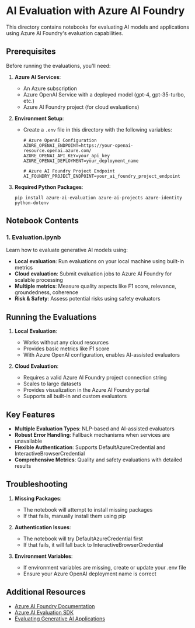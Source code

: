 # AI Evaluation with Azure AI Foundry

This directory contains notebooks for evaluating AI models and applications using Azure AI Foundry's evaluation capabilities.

## Prerequisites

Before running the evaluations, you'll need:

1. **Azure AI Services**:
   - An Azure subscription
   - Azure OpenAI Service with a deployed model (gpt-4, gpt-35-turbo, etc.)
   - Azure AI Foundry project (for cloud evaluations)

2. **Environment Setup**:
   - Create a `.env` file in this directory with the following variables:
     ```
     # Azure OpenAI Configuration
     AZURE_OPENAI_ENDPOINT=https://your-openai-resource.openai.azure.com/
     AZURE_OPENAI_API_KEY=your_api_key
     AZURE_OPENAI_DEPLOYMENT=your_deployment_name

     # Azure AI Foundry Project Endpoint
     AI_FOUNDRY_PROJECT_ENDPOINT=your_ai_foundry_project_endpoint
     ```

3. **Required Python Packages**:
   ```
   pip install azure-ai-evaluation azure-ai-projects azure-identity python-dotenv
   ```

## Notebook Contents

### 1. Evaluation.ipynb

Learn how to evaluate generative AI models using:

- **Local evaluation**: Run evaluations on your local machine using built-in metrics
- **Cloud evaluation**: Submit evaluation jobs to Azure AI Foundry for scalable processing
- **Multiple metrics**: Measure quality aspects like F1 score, relevance, groundedness, coherence
- **Risk & Safety**: Assess potential risks using safety evaluators

## Running the Evaluations

1. **Local Evaluation**:
   - Works without any cloud resources
   - Provides basic metrics like F1 score
   - With Azure OpenAI configuration, enables AI-assisted evaluators

2. **Cloud Evaluation**:
   - Requires a valid Azure AI Foundry project connection string
   - Scales to large datasets
   - Provides visualization in the Azure AI Foundry portal
   - Supports all built-in and custom evaluators

## Key Features

- **Multiple Evaluation Types**: NLP-based and AI-assisted evaluators
- **Robust Error Handling**: Fallback mechanisms when services are unavailable
- **Flexible Authentication**: Supports DefaultAzureCredential and InteractiveBrowserCredential
- **Comprehensive Metrics**: Quality and safety evaluations with detailed results

## Troubleshooting

1. **Missing Packages**:
   - The notebook will attempt to install missing packages
   - If that fails, manually install them using pip

2. **Authentication Issues**:
   - The notebook will try DefaultAzureCredential first
   - If that fails, it will fall back to InteractiveBrowserCredential

3. **Environment Variables**:
   - If environment variables are missing, create or update your .env file
   - Ensure your Azure OpenAI deployment name is correct

## Additional Resources

- [Azure AI Foundry Documentation](https://learn.microsoft.com/azure/ai-foundry/)
- [Azure AI Evaluation SDK](https://learn.microsoft.com/python/api/azure-ai-evaluation/azure.ai.evaluation)
- [Evaluating Generative AI Applications](https://learn.microsoft.com/azure/ai-foundry/how-to/evaluate-generative-ai-app)

